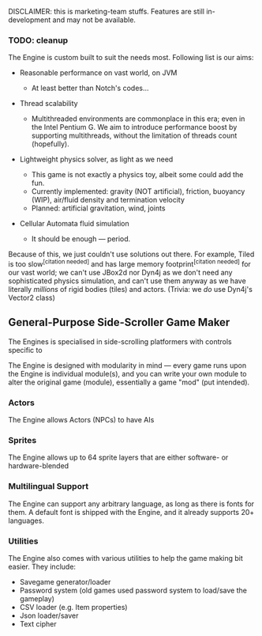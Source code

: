 DISCLAIMER: this is marketing-team stuffs. Features are still in-development and may not be available.

### TODO: cleanup

The Engine is custom built to suit the needs most. Following list is our aims:

* Reasonable performance on vast world, on JVM
    - At least better than Notch's codes...

* Thread scalability
    - Multithreaded environments are commonplace in this era; even in the Intel Pentium G. We aim to introduce performance boost by supporting multithreads, without the limitation of threads count (hopefully).

* Lightweight physics solver, as light as we need
    - This game is not exactly a physics toy, albeit some could add the fun.
    - Currently implemented: gravity (NOT artificial), friction, buoyancy (WIP), air/fluid density and termination velocity
    - Planned: artificial gravitation, wind, joints

* Cellular Automata fluid simulation
    - It should be enough — period.


Because of this, we just couldn't use solutions out there. For example, Tiled is too slow<sup>[citation needed]</sup> and has large memory footprint<sup>[citation needed]</sup> for our vast world; we can't use JBox2d nor Dyn4j as we don't need any sophisticated physics simulation, and can't use them anyway as we have literally _millions_ of rigid bodies (tiles) and actors. (Trivia: we _do_ use Dyn4j's Vector2 class)



## General-Purpose Side-Scroller Game Maker

The Engines is specialised in side-scrolling platformers with controls specific to 

The Engine is designed with modularity in mind — every game runs upon the Engine is individual module(s), and you can write your own module to alter the original game (module), essentially a game "mod" (put intended).


### Actors

The Engine allows Actors (NPCs) to have AIs


### Sprites

The Engine allows up to 64 sprite layers that are either software- or hardware-blended


### Multilingual Support

The Engine can support any arbitrary language, as long as there is fonts for them. A default font is shipped with the Engine, and it already supports 20+ languages.



### Utilities

The Engine also comes with various utilities to help the game making bit easier. They include:

- Savegame generator/loader
- Password system (old games used password system to load/save the gameplay)
- CSV loader (e.g. Item properties)
- Json loader/saver
- Text cipher

